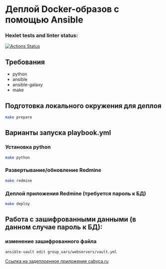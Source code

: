 # Деплой Docker-образов с помощью Ansible

### Hexlet tests and linter status:
[![Actions Status](https://github.com/Cabyca/devops-for-programmers-project-76/actions/workflows/hexlet-check.yml/badge.svg)](https://github.com/Cabyca/devops-for-programmers-project-76/actions)

## Требования

* python
* ansible
* ansible-galaxy
* make

## Подготовка локального окружения для деплоя                    

```bash
make prepare 
```

## Варианты запуска playbook.yml

### Установка python
```bash
make python
```
### Развертывание/обновление Redmine
```bash
make redmine
```

### Деплой приложения Redmine (требуется пароль к БД)
```bash
make deploy
```

## Работа с зашифрованными данными (в данном случае пароль к БД):

### изменение зашифрованного файла

```bash
ansible-vault edit group_vars/webservers/vault.yml
```

[Ссылка на задеплоенное приложение cabyca.ru](https://cabyca.ru)
